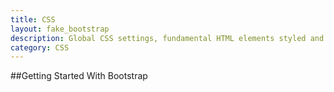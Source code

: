 ```yaml
---
title: CSS
layout: fake_bootstrap
description: Global CSS settings, fundamental HTML elements styled and enhanced with extensible classes, and an advanced grid system.
category: CSS
---
```

##Getting Started With Bootstrap
